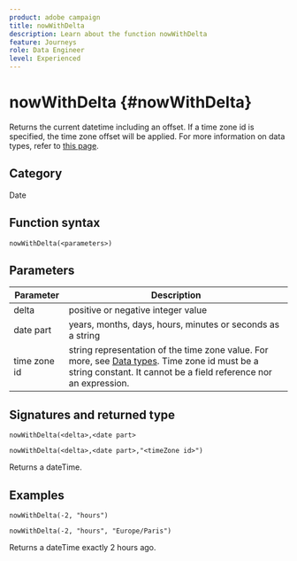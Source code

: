 ```yaml
---
product: adobe campaign
title: nowWithDelta
description: Learn about the function nowWithDelta
feature: Journeys
role: Data Engineer
level: Experienced
---
```

# nowWithDelta {#nowWithDelta}

Returns the current datetime including an offset. If a time zone id is specified, the time zone offset will be applied. For more information on data types, refer to [this page](../expression/data-types.md).

## Category

Date

## Function syntax

`nowWithDelta(<parameters>)`

## Parameters

|Parameter|Description|
|--- |--- |
|delta|positive or negative integer value|
|date part|years, months, days, hours, minutes or seconds as a string|
|time zone id|string representation of the time zone value. For more, see [Data types](../expression/data-types.md). Time zone id must be a string constant. It cannot be a field reference nor an expression.|

## Signatures and returned type

`nowWithDelta(<delta>,<date part>`

`nowWithDelta(<delta>,<date part>,"<timeZone id>")`

Returns a dateTime.

## Examples

`nowWithDelta(-2, "hours")`

`nowWithDelta(-2, "hours", "Europe/Paris")`

Returns a dateTime exactly 2 hours ago.
